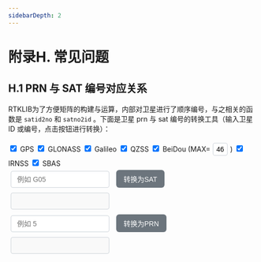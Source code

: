 ```yaml
---
sidebarDepth: 2
---
```


# 附录H. 常见问题

## H.1 PRN 与 SAT 编号对应关系

RTKLIB为了方便矩阵的构建与运算，内部对卫星进行了顺序编号，与之相关的函数是 `satid2no` 和 `satno2id` 。下面是卫星 prn 与 sat 编号的转换工具（输入卫星 ID 或编号，点击按钮进行转换）：

<style>
  /* 输入框和按钮样式 */
  input.H-1-1-input, button.H-1-1-button {
    margin: 5px;
    padding: 8px 12px;
    border: 1px solid #ced4da;
    border-radius: 4px;
    font-size: 14px;
  }
  input#H-1-1-MAXCMP {
    width: 30px;
    margin: 5px;
    padding: 4px 6px;
    border: 1px solid #ced4da;
    border-radius: 4px;
    font-size: 14px;
    transition: border-color 0.3s ease;
  }
  input.H-1-1-input {
    width: 200px;
    transition: border-color 0.3s ease;
  }
  input.H-1-1-input:focus {
    border-color: #007bff;
    outline: none;
    box-shadow: 0 0 5px rgba(0, 123, 255, 0.5);
  }

  /* 按钮样式优化 */
  button.H-1-1-button {
    background-color: #6c757d; /* 灰色背景 */
    color: white;
    border: none;
    border-radius: 6px;
    cursor: pointer;
    transition: all 0.3s ease;
    padding: 8px 15px;
    font-weight: 500;
  }
  button.H-1-1-button:hover {
    background-color: #5a6268; /* 悬停时变深 */
    transform: translateY(-1px); /* 轻微上移 */
    box-shadow: 0 2px 4px rgba(0, 0, 0, 0.1);
  }
  button.H-1-1-button:active {
    transform: translateY(0);
    box-shadow: none;
  }
</style>

<script>
const DEFAULT_SYSTEMS = {
  GPS: { min: 1, max: 32, offset: 0, code: 'G' },
  GLO: { min: 1, max: 27, offset: 32, code: 'R' },
  GAL: { min: 1, max: 36, offset: 59, code: 'E' },
  QZS: { min: 193, max: 202, offset: 95, code: 'J' },
  CMP: { min: 1, max: 46, offset: 105, code: 'C' }, // 默认最大值 46
  IRN: { min: 1, max: 14, offset: 151, code: 'I' },
  SBS: { min: 120, max: 158, offset: 165, code: 'S' }
};

let enabledSystems = { ...DEFAULT_SYSTEMS };

function updateOffsets() {
  let currentOffset = 0;
  for (const sys in enabledSystems) {
    enabledSystems[sys].offset = currentOffset;
    currentOffset += enabledSystems[sys].max - enabledSystems[sys].min + 1;
  }
}

function updateSystemMax(system, maxValue) {
  if (DEFAULT_SYSTEMS[system] && !isNaN(maxValue) && maxValue >= DEFAULT_SYSTEMS[system].min) {
    enabledSystems[system] = { ...DEFAULT_SYSTEMS[system], max: parseInt(maxValue) };
    updateOffsets();
  }
}

function toggleSystem(system, checked) {
  if (checked) {
    enabledSystems[system] = { ...DEFAULT_SYSTEMS[system] };
    // 更新 CMP 的 max 值
    if (system === 'CMP') {
      const maxCmp = parseInt(document.getElementById('H-1-1-MAXCMP').value) || DEFAULT_SYSTEMS.CMP.max;
      updateSystemMax('CMP', maxCmp);
    }
  } else {
    delete enabledSystems[system];
  }
  updateOffsets();
}

function updateEnabledSystems() {
  const checkboxes = {
    'GPS': document.getElementById('checkbox-GPS'),
    'GLO': document.getElementById('checkbox-GLO'),
    'GAL': document.getElementById('checkbox-GAL'),
    'QZS': document.getElementById('checkbox-QZS'),
    'CMP': document.getElementById('checkbox-CMP'),
    'IRN': document.getElementById('checkbox-IRN'),
    'SBS': document.getElementById('checkbox-SBS')
  };
  enabledSystems = {};
  for (const [sys, checkbox] of Object.entries(checkboxes)) {
    if (checkbox.checked) {
      enabledSystems[sys] = { ...DEFAULT_SYSTEMS[sys] };
      if (sys === 'CMP') {
        const maxCmp = parseInt(document.getElementById('H-1-1-MAXCMP').value) || DEFAULT_SYSTEMS.CMP.max;
        updateSystemMax(sys, maxCmp);
      }
    }
  }
  updateOffsets();
}

function satid2no(id) {
  id = id.trim();
  let sys, prn;
  if (/^\d+$/.test(id)) {
    prn = parseInt(id);
    if (enabledSystems.GPS && enabledSystems.GPS.min <= prn && prn <= enabledSystems.GPS.max) sys = 'GPS';
    else if (enabledSystems.SBS && enabledSystems.SBS.min <= prn && prn <= enabledSystems.SBS.max) sys = 'SBS';
    else if (enabledSystems.QZS && enabledSystems.QZS.min <= prn && prn <= enabledSystems.QZS.max) sys = 'QZS';
    else if (enabledSystems.CMP && enabledSystems.CMP.min <= prn && prn <= enabledSystems.CMP.max) sys = 'CMP';
    else return 0;
    return satno(sys, prn);
  }
  const match = id.match(/^([GREJCIS])(\d+)$/);
  if (!match) return 0;
  const code = match[1], prnStr = match[2];
  prn = parseInt(prnStr);
  switch (code) {
    case 'G': sys = 'GPS'; prn += DEFAULT_SYSTEMS.GPS.min - 1; break;
    case 'R': sys = 'GLO'; prn += DEFAULT_SYSTEMS.GLO.min - 1; break;
    case 'E': sys = 'GAL'; prn += DEFAULT_SYSTEMS.GAL.min - 1; break;
    case 'J': sys = 'QZS'; prn += DEFAULT_SYSTEMS.QZS.min - 1; break;
    case 'C': sys = 'CMP'; prn += DEFAULT_SYSTEMS.CMP.min - 1; break;
    case 'I': sys = 'IRN'; prn += DEFAULT_SYSTEMS.IRN.min - 1; break;
    case 'S': sys = 'SBS'; prn += 100; break;
    default: return 0;
  }
  if (!enabledSystems[sys] || prn < enabledSystems[sys].min || prn > enabledSystems[sys].max) return 0;
  return satno(sys, prn);
}

function satno(sys, prn) {
  const system = enabledSystems[sys];
  if (!system || prn < system.min || prn > system.max) return 0;
  return system.offset + (prn - system.min + 1);
}

function satno2id(sat) {
  for (const [sys, { min, max, offset, code }] of Object.entries(enabledSystems)) {
    const satMin = offset + 1;
    const satMax = offset + (max - min + 1);
    if (sat >= satMin && sat <= satMax) {
      const prn = 1 + (sat - offset - 1);
      if (sys === 'SBS') return prn.toString().padStart(3, '0');
      return `${code}${prn.toString().padStart(2, '0')}`;
    }
  }
  return '';
}

function convertIdToNo() {
  updateEnabledSystems(); // 更新所有复选框状态，包括 CMP 的 max
  const id = document.getElementById('satIdInput').value;
  const sat = satid2no(id);
  document.getElementById('H-1-1-sat').value = 
    sat ? `${sat}` : 'Invalid input';
}

function convertNoToId() {
  updateEnabledSystems(); // 更新所有复选框状态，包括 CMP 的 max
  const sat = parseInt(document.getElementById('satNoInput').value);
  const id = satno2id(sat);
  document.getElementById('H-1-1-prn').value = 
    id ? `${id}` : 'Invalid input';
}

// 仅在浏览器环境中绑定全局函数
if (typeof window !== 'undefined') {
  window.convertIdToNo = convertIdToNo;
  window.convertNoToId = convertNoToId;
  window.toggleSystem = toggleSystem;
}
</script>

<div class="constellation">
  <label><input type="checkbox" id="checkbox-GPS" checked onchange="toggleSystem('GPS', this.checked)"> GPS</label>
  <label><input type="checkbox" id="checkbox-GLO" checked onchange="toggleSystem('GLO', this.checked)"> GLONASS</label>
  <label><input type="checkbox" id="checkbox-GAL" checked onchange="toggleSystem('GAL', this.checked)"> Galileo</label>
  <label><input type="checkbox" id="checkbox-QZS" checked onchange="toggleSystem('QZS', this.checked)"> QZSS</label>
  <label><input type="checkbox" id="checkbox-CMP" checked onchange="toggleSystem('CMP', this.checked)"> BeiDou (MAX=<input id="H-1-1-MAXCMP" value="46">) </label>
  <label><input type="checkbox" id="checkbox-IRN" checked onchange="toggleSystem('IRN', this.checked)"> IRNSS</label>
  <label><input type="checkbox" id="checkbox-SBS" checked onchange="toggleSystem('SBS', this.checked)"> SBAS</label>
</div>

<div>
  <input type="text" id="satIdInput" class="H-1-1-input" placeholder="例如 G05">
  <button id="H-1-1" class="H-1-1-button" onclick="convertIdToNo()">转换为SAT</button>
  <input type="text" id="H-1-1-sat" class="H-1-1-input" disabled="disabled">
</div>
<div>
  <input type="text" id="satNoInput" class="H-1-1-input" placeholder="例如 5">
  <button id="H-1-1" class="H-1-1-button" onclick="convertNoToId()">转换为PRN</button>
  <input type="text" id="H-1-1-prn" class="H-1-1-input" disabled="disabled">
</div>

<GiscusTalk />
